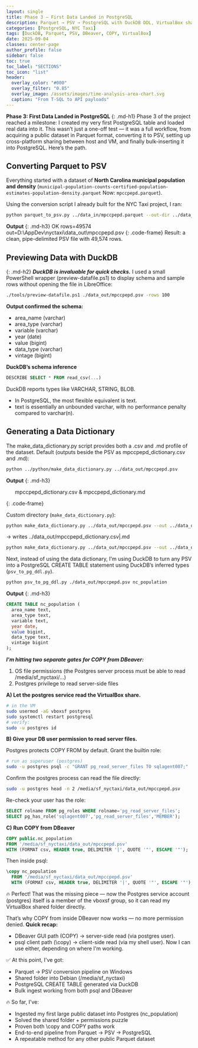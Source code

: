 ```yaml
---
layout: single
title: Phase 3 — First Data Landed in PostgreSQL
description: Parquet → PSV → PostgreSQL with DuckDB DDL, VirtualBox share permissions, and COPY/\copy paths.
categories: [PostgreSQL, NYC Taxi]
tags: [DuckDB, Parquet, PSV, DBeaver, COPY, VirtualBox]
date: 2025-09-04
classes: center-page
author_profile: false
sidebar: false
toc: true
toc_label: "SECTIONS"
toc_icon: "list"
header:
  overlay_color: "#000"
  overlay_filter: "0.85"
  overlay_image: /assets/images/time-analysis-area-chart.svg
  caption: "From T-SQL to API payloads"
---
```


**Phase 3: First Data Landed in PostgreSQL**
{: .md-h1}
Phase 3 of the project reached a milestone: I created my very first PostgreSQL table and loaded real data into it. This wasn’t just a one-off test — it was a full workflow, from acquiring a public dataset in Parquet format, converting it to PSV, setting up cross-platform sharing between host and VM, and finally bulk-inserting it into PostgreSQL. Here’s the path.

## Converting Parquet to PSV
Everything started with a dataset of **North Carolina municipal population and density** (`municipal-population-counts-certified-population-estimates-population-density.parquet` Now: `mpccpepd.parquet`).  

Using the conversion script I already built for the NYC Taxi project, I ran:

```bash
python parquet_to_psv.py ../data_in/mpccpepd.parquet --out-dir ../data_out --overwrite
```

**Output** 
{: .md-h3} 
OK rows=49574 out=D:\AppDev\nyctaxi\data_out\mpccpepd.psv
{: .code-frame}
Result: a clean, pipe-delimited PSV file with 49,574 rows.

## Previewing Data with DuckDB
{: .md-h2} 
***DuckDB is invaluable for quick checks.***
I used a small PowerShell wrapper (preview-datafile.ps1) to display schema and sample rows without opening the file in LibreOffice:

```bash
./tools/preview-datafile.ps1 ./data_out/mpccpepd.psv -rows 100
```

**Output confirmed the schema:**
- area_name (varchar)
- area_type (varchar)
- variable (varchar)
- year (date)
- value (bigint)
- data_type (varchar)
- vintage (bigint)

**DuckDB’s schema inference**
```sql
DESCRIBE SELECT * FROM read_csv(...)
```
DuckDB reports types like VARCHAR, STRING, BLOB.
- In PostgreSQL, the most flexible equivalent is text.
- text is essentially an unbounded varchar, with no performance penalty compared to varchar(n).

## Generating a Data Dictionary
The make_data_dictionary.py script provides both a .csv and .md profile of the dataset.
Default (outputs beside the PSV as mpccpepd_dictionary.csv and .md):
```bash
python ../python/make_data_dictionary.py ../data_out/mpccpepd.psv
```

**Output** 
{: .md-h3}
<ol>
mpccpepd_dictionary.csv &amp;
mpccpepd_dictionary.md
</ol>
{: .code-frame}

Custom directory (`make_data_dictionary.py`):
```bash
python make_data_dictionary.py ../data_out/mpccpepd.psv --out ../data_out
```
→ writes ../data_out/mpccpepd_dictionary.csv|.md
```bash
python make_data_dictionary.py ../data_out/mpccpepd.psv --out ../data_out/nc_muni_dict
```

Next, instead of using the data dictionary, I'm using DuckDB to turn any PSV into a PostgreSQL CREATE TABLE statement using DuckDB’s inferred types (`psv_to_pg_ddl.py`).
```bash
python psv_to_pg_ddl.py ./data_out/mpccpepd.psv nc_population
```

**Output** 
{: .md-h3} 
```sql
CREATE TABLE nc_population (
  area_name text,
  area_type text,
  variable text,
  year date,
  value bigint,
  data_type text,
  vintage bigint
);
```

***I'm hitting two separate gates for COPY from DBeaver:***
<ol>
  <li>OS file permissions (the Postgres server process must be able to read /media/sf_nyctaxi/...)</li>
  <li>Postgres privilege to read server-side files</li>
</ol>

**A) Let the postgres service read the VirtualBox share.**
```bash
# in the VM
sudo usermod -aG vboxsf postgres
sudo systemctl restart postgresql
# verify:
sudo -u postgres id
```

**B) Give your DB user permission to read server files.**

Postgres protects COPY FROM by default. Grant the builtin role:
```bash
# run as superuser (postgres)
sudo -u postgres psql -c "GRANT pg_read_server_files TO sqlagent007;"
```
Confirm the postgres process can read the file directly:
```bash
sudo -u postgres head -n 2 /media/sf_nyctaxi/data_out/mpccpepd.psv
```
Re-check your user has the role:
```sql
SELECT rolname FROM pg_roles WHERE rolname='pg_read_server_files';
SELECT pg_has_role('sqlagent007','pg_read_server_files','MEMBER');
```

**C) Run COPY from DBeaver**
```sql
COPY public.nc_population
FROM '/media/sf_nyctaxi/data_out/mpccpepd.psv'
WITH (FORMAT csv, HEADER true, DELIMITER '|', QUOTE '"', ESCAPE '"');
```

Then inside psql:
```sql
\copy nc_population
  FROM '/media/sf_nyctaxi/data_out/mpccpepd.psv'
  WITH (FORMAT csv, HEADER true, DELIMITER '|', QUOTE '"', ESCAPE '"');
```


🔥 Perfect! That was the missing piece — now the Postgres service account (postgres) itself is a member of the vboxsf group, so it can read my VirtualBox shared folder directly.

That’s why COPY from inside DBeaver now works — no more permission denied.
**Quick recap:**
- DBeaver GUI path (COPY) → server-side read (via postgres user).
- psql client path (\copy) → client-side read (via my shell user).
Now I can use either, depending on where I'm working.

✅ At this point, I've got:

- Parquet → PSV conversion pipeline on Windows
- Shared folder into Debian (/media/sf_nyctaxi)
- PostgreSQL CREATE TABLE generated via DuckDB
- Bulk ingest working from both psql and DBeaver

🔥 So far, I've:

- Ingested my first large public dataset into Postgres (nc_population)
- Solved the shared folder + permissions puzzle
- Proven both \copy and COPY paths work
- End-to-end pipeline from Parquet → PSV → PostgreSQL
- A repeatable method for any other public Parquet dataset